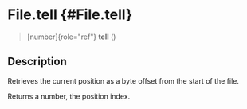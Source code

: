 File.tell {#File.tell}
=========

> [number]{role="ref"} **tell** ()

Description
-----------

Retrieves the current position as a byte offset from the start of the
file.

Returns a number, the position index.
